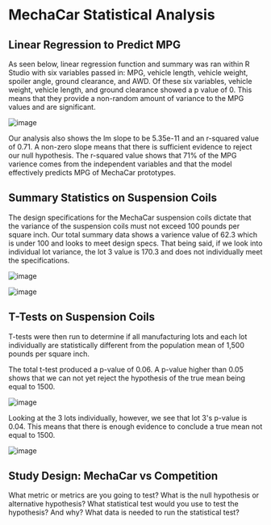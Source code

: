 # MechaCar Statistical Analysis

## Linear Regression to Predict MPG

As seen below, linear regression function and summary was ran within R Studio with six variables passed in: MPG, vehicle length, vehicle weight, spoiler angle, ground clearance, and AWD. Of these six variables, vehicle weight, vehicle length, and ground clearance showed a p value of 0. This means that they provide a non-random amount of variance to the MPG values and are significant.

![image](https://user-images.githubusercontent.com/90646961/148804878-716e7fec-e8e6-40e6-b791-e43905cb4804.png)

Our analysis also shows the lm slope to be 5.35e-11 and an r-squared value of 0.71. A non-zero slope means that there is sufficient evidence to reject our null hypothesis. The r-squared value shows that 71% of the MPG varience comes from the independent variables and that the model effectively predicts MPG of MechaCar prototypes. 

## Summary Statistics on Suspension Coils

The design specifications for the MechaCar suspension coils dictate that the variance of the suspension coils must not exceed 100 pounds per square inch. Our total summary data shows a varience value of 62.3 which is under 100 and looks to meet design specs. That being said, if we look into individual lot variance, the lot 3 value is 170.3 and does not individually meet the specifications.  

![image](https://user-images.githubusercontent.com/90646961/148805116-a38f7a22-63f9-47be-9bb1-973e6ddfa2fc.png)

![image](https://user-images.githubusercontent.com/90646961/148805136-086ad9b7-46c1-42a4-8634-80010435b05a.png)

## T-Tests on Suspension Coils

T-tests were then run to determine if all manufacturing lots and each lot individually are statistically different from the population mean of 1,500 pounds per square inch.

The total t-test produced a p-value of 0.06. A p-value higher than 0.05 shows that we can not yet reject the hypothesis of the true mean being equal to 1500.

![image](https://user-images.githubusercontent.com/90646961/148805873-a92b1a6e-8596-45da-9d98-dc042f72bfa5.png)

Looking at the 3 lots individually, however, we see that lot 3's p-value is 0.04. This means that there is enough evidence to conclude a true mean not equal to 1500. 

![image](https://user-images.githubusercontent.com/90646961/148806735-be5f277b-3fe8-4b8e-b3db-fa9899641e76.png)

## Study Design: MechaCar vs Competition

What metric or metrics are you going to test?
What is the null hypothesis or alternative hypothesis?
What statistical test would you use to test the hypothesis? And why?
What data is needed to run the statistical test?
